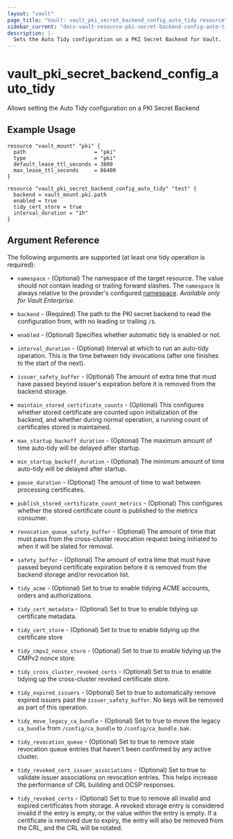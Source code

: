```yaml
---
layout: "vault"
page_title: "Vault: vault_pki_secret_backend_config_auto_tidy resource"
sidebar_current: "docs-vault-resource-pki-secret-backend-config-auto-tidy"
description: |-
  Sets the Auto Tidy configuration on a PKI Secret Backend for Vault.
---
```


# vault\_pki\_secret\_backend\_config\_auto\_tidy

Allows setting the Auto Tidy configuration on a PKI Secret Backend

## Example Usage

```hcl
resource "vault_mount" "pki" {
  path                      = "pki"
  type                      = "pki"
  default_lease_ttl_seconds = 3600
  max_lease_ttl_seconds     = 86400
}

resource "vault_pki_secret_backend_config_auto_tidy" "test" {
  backend = vault_mount.pki.path
  enabled = true
  tidy_cert_store = true
  interval_duration = "1h"
}
```

## Argument Reference

The following arguments are supported (at least one tidy operation is required):

* `namespace` - (Optional) The namespace of the target resource.
  The value should not contain leading or trailing forward slashes.
  The `namespace` is always relative to the provider's configured [namespace](/docs/providers/vault/index.html#namespace).
  *Available only for Vault Enterprise*.

* `backend` - (Required) The path to the PKI secret backend to
  read the configuration from, with no leading or trailing `/`s.

* `enabled` - (Optional) Specifies whether automatic tidy is enabled or not.

* `interval_duration` - (Optional) Interval at which to run an auto-tidy operation. This is the time
  between tidy invocations (after one finishes to the start of the next).

* `issuer_safety_buffer` - (Optional) The amount of extra time that must have passed beyond issuer's
  expiration before it is removed from the backend storage.

* `maintain_stored_certificate_counts` - (Optional) This configures whether stored certificate are
  counted upon initialization of the backend, and whether during normal operation, a running count
  of certificates stored is maintained.

* `max_startup_backoff_duration` - (Optional) The maximum amount of time auto-tidy will be delayed
  after startup.

* `min_startup_backoff_duration` - (Optional) The minimum amount of time auto-tidy will be delayed
  after startup.

* `pause_duration` - (Optional) The amount of time to wait between processing certificates.

* `publish_stored_certificate_count_metrics` - (Optional) This configures whether the stored
  certificate count is published to the metrics consumer.

* `revocation_queue_safety_buffer` - (Optional) The amount of time that must pass from the
  cross-cluster revocation request being initiated to when it will be slated for removal.

* `safety_buffer` - (Optional) The amount of extra time that must have passed beyond certificate
  expiration before it is removed from the backend storage and/or revocation list.

* `tidy_acme` - (Optional) Set to true to enable tidying ACME accounts, orders and authorizations.

* `tidy_cert_metadata` - (Optional) Set to true to enable tidying up certificate metadata.

* `tidy_cert_store` - (Optional) Set to true to enable tidying up the certificate store

* `tidy_cmpv2_nonce_store` - (Optional) Set to true to enable tidying up the CMPv2 nonce store.

* `tidy_cross_cluster_revoked_certs` - (Optional) Set to true to enable tidying up the cross-cluster
  revoked certificate store.

* `tidy_expired_issuers` - (Optional) Set to true to automatically remove expired issuers past the
  `issuer_safety_buffer`. No keys will be removed as part of this operation.

* `tidy_move_legacy_ca_bundle` - (Optional) Set to true to move the legacy `ca_bundle` from
  `/config/ca_bundle` to `/config/ca_bundle.bak`.

* `tidy_revocation_queue` - (Optional) Set to true to remove stale revocation queue entries that
  haven't been confirmed by any active cluster.

* `tidy_revoked_cert_issuer_associations` - (Optional) Set to true to validate issuer associations
  on revocation entries. This helps increase the performance of CRL building and OCSP responses.

* `tidy_revoked_certs` - (Optional) Set to true to remove all invalid and expired certificates from
  storage. A revoked storage entry is considered invalid if the entry is empty, or the value within
  the entry is empty. If a certificate is removed due to expiry, the entry will also be removed from
  the CRL, and the CRL will be rotated.
